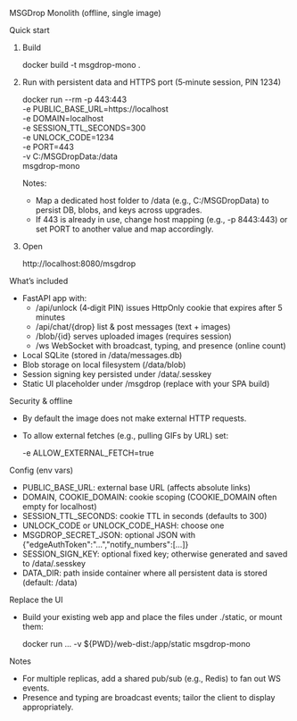 MSGDrop Monolith (offline, single image)

Quick start

1) Build

   docker build -t msgdrop-mono .

2) Run with persistent data and HTTPS port (5‑minute session, PIN 1234)

   docker run --rm -p 443:443 \
     -e PUBLIC_BASE_URL=https://localhost \
     -e DOMAIN=localhost \
     -e SESSION_TTL_SECONDS=300 \
     -e UNLOCK_CODE=1234 \
     -e PORT=443 \
     -v C:/MSGDropData:/data \
     msgdrop-mono

   Notes:
   - Map a dedicated host folder to /data (e.g., C:/MSGDropData) to persist DB, blobs, and keys across upgrades.
   - If 443 is already in use, change host mapping (e.g., -p 8443:443) or set PORT to another value and map accordingly.

3) Open

   http://localhost:8080/msgdrop

What’s included

- FastAPI app with:
  - /api/unlock (4‑digit PIN) issues HttpOnly cookie that expires after 5 minutes
  - /api/chat/{drop} list & post messages (text + images)
  - /blob/{id} serves uploaded images (requires session)
  - /ws WebSocket with broadcast, typing, and presence (online count)
- Local SQLite (stored in /data/messages.db)
- Blob storage on local filesystem (/data/blob)
- Session signing key persisted under /data/.sesskey
- Static UI placeholder under /msgdrop (replace with your SPA build)

Security & offline

- By default the image does not make external HTTP requests.
- To allow external fetches (e.g., pulling GIFs by URL) set:

   -e ALLOW_EXTERNAL_FETCH=true

Config (env vars)

- PUBLIC_BASE_URL: external base URL (affects absolute links)
- DOMAIN, COOKIE_DOMAIN: cookie scoping (COOKIE_DOMAIN often empty for localhost)
- SESSION_TTL_SECONDS: cookie TTL in seconds (defaults to 300)
- UNLOCK_CODE or UNLOCK_CODE_HASH: choose one
- MSGDROP_SECRET_JSON: optional JSON with {"edgeAuthToken":"...","notify_numbers":[...]}
- SESSION_SIGN_KEY: optional fixed key; otherwise generated and saved to /data/.sesskey
- DATA_DIR: path inside container where all persistent data is stored (default: /data)

Replace the UI

- Build your existing web app and place the files under ./static, or mount them:

   docker run ... -v ${PWD}/web-dist:/app/static msgdrop-mono

Notes

- For multiple replicas, add a shared pub/sub (e.g., Redis) to fan out WS events.
- Presence and typing are broadcast events; tailor the client to display appropriately.

